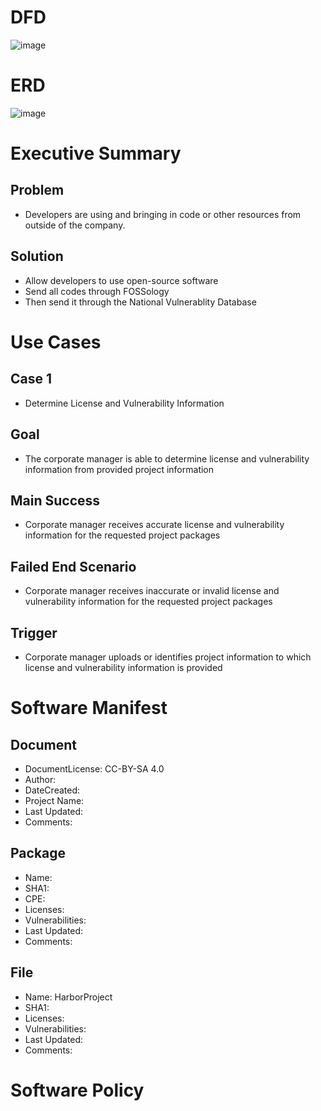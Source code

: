 # DFD 

![image](https://cloud.githubusercontent.com/assets/14796049/11703226/d63c8260-9ea2-11e5-97f3-cc91ffce3ac5.png)

# ERD

![image](https://cloud.githubusercontent.com/assets/14796049/11703317/d968f300-9ea3-11e5-9ed3-08bdfba28a48.png)

# Executive Summary
## Problem
- Developers are using and bringing in code or other resources from outside of the company.

## Solution
- Allow developers to use open-source software
- Send all codes through FOSSology
- Then send it through the National Vulnerablity Database

# Use Cases
## Case 1
- Determine License and Vulnerability Information

## Goal
- The corporate manager is able to determine license and vulnerability information from provided project information

## Main Success
- Corporate manager receives accurate license and vulnerability information for the requested project packages

## Failed End Scenario
- Corporate manager receives inaccurate or invalid license and vulnerability information for the requested project packages

## Trigger
- Corporate manager uploads or identifies project information to which license and vulnerability information is provided

# Software Manifest
## Document
-  DocumentLicense: CC-BY-SA 4.0
-  Author: 
-  DateCreated: 
-  Project Name:
-  Last Updated:
-  Comments:
## Package
-  Name: 
-  SHA1: 
-  CPE: 
-  Licenses: 
-  Vulnerabilities: 
-  Last Updated:
-  Comments:
## File
-  Name: HarborProject
-  SHA1: 
-  Licenses:  
-  Vulnerabilities: 
-  Last Updated:
-  Comments:

# Software Policy
